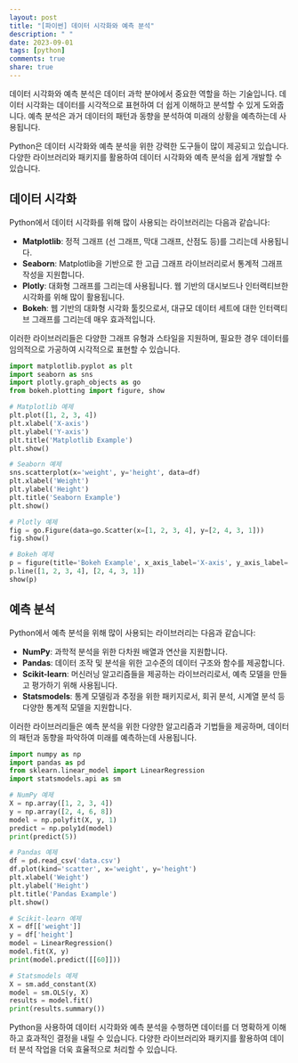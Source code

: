 ```yaml
---
layout: post
title: "[파이썬] 데이터 시각화와 예측 분석"
description: " "
date: 2023-09-01
tags: [python]
comments: true
share: true
---
```


데이터 시각화와 예측 분석은 데이터 과학 분야에서 중요한 역할을 하는 기술입니다. 데이터 시각화는 데이터를 시각적으로 표현하여 더 쉽게 이해하고 분석할 수 있게 도와줍니다. 예측 분석은 과거 데이터의 패턴과 동향을 분석하여 미래의 상황을 예측하는데 사용됩니다.

Python은 데이터 시각화와 예측 분석을 위한 강력한 도구들이 많이 제공되고 있습니다. 다양한 라이브러리와 패키지를 활용하여 데이터 시각화와 예측 분석을 쉽게 개발할 수 있습니다.

## 데이터 시각화

Python에서 데이터 시각화를 위해 많이 사용되는 라이브러리는 다음과 같습니다:

- **Matplotlib**: 정적 그래프 (선 그래프, 막대 그래프, 산점도 등)를 그리는데 사용됩니다.
- **Seaborn**: Matplotlib을 기반으로 한 고급 그래프 라이브러리로서 통계적 그래프 작성을 지원합니다.
- **Plotly**: 대화형 그래프를 그리는데 사용됩니다. 웹 기반의 대시보드나 인터랙티브한 시각화를 위해 많이 활용됩니다.
- **Bokeh**: 웹 기반의 대화형 시각화 툴킷으로서, 대규모 데이터 세트에 대한 인터랙티브 그래프를 그리는데 매우 효과적입니다.

이러한 라이브러리들은 다양한 그래프 유형과 스타일을 지원하며, 필요한 경우 데이터를 임의적으로 가공하여 시각적으로 표현할 수 있습니다.

```python
import matplotlib.pyplot as plt
import seaborn as sns
import plotly.graph_objects as go
from bokeh.plotting import figure, show

# Matplotlib 예제
plt.plot([1, 2, 3, 4])
plt.xlabel('X-axis')
plt.ylabel('Y-axis')
plt.title('Matplotlib Example')
plt.show()

# Seaborn 예제
sns.scatterplot(x='weight', y='height', data=df)
plt.xlabel('Weight')
plt.ylabel('Height')
plt.title('Seaborn Example')
plt.show()

# Plotly 예제
fig = go.Figure(data=go.Scatter(x=[1, 2, 3, 4], y=[2, 4, 3, 1]))
fig.show()

# Bokeh 예제
p = figure(title='Bokeh Example', x_axis_label='X-axis', y_axis_label='Y-axis')
p.line([1, 2, 3, 4], [2, 4, 3, 1])
show(p)
```

## 예측 분석

Python에서 예측 분석을 위해 많이 사용되는 라이브러리는 다음과 같습니다:

- **NumPy**: 과학적 분석을 위한 다차원 배열과 연산을 지원합니다.
- **Pandas**: 데이터 조작 및 분석을 위한 고수준의 데이터 구조와 함수를 제공합니다.
- **Scikit-learn**: 머신러닝 알고리즘들을 제공하는 라이브러리로서, 예측 모델을 만들고 평가하기 위해 사용됩니다.
- **Statsmodels**: 통계 모델링과 추정을 위한 패키지로서, 회귀 분석, 시계열 분석 등 다양한 통계적 모델을 지원합니다.

이러한 라이브러리들은 예측 분석을 위한 다양한 알고리즘과 기법들을 제공하며, 데이터의 패턴과 동향을 파악하여 미래를 예측하는데 사용됩니다.

```python
import numpy as np
import pandas as pd
from sklearn.linear_model import LinearRegression
import statsmodels.api as sm

# NumPy 예제
X = np.array([1, 2, 3, 4])
y = np.array([2, 4, 6, 8])
model = np.polyfit(X, y, 1)
predict = np.poly1d(model)
print(predict(5))

# Pandas 예제
df = pd.read_csv('data.csv')
df.plot(kind='scatter', x='weight', y='height')
plt.xlabel('Weight')
plt.ylabel('Height')
plt.title('Pandas Example')
plt.show()

# Scikit-learn 예제
X = df[['weight']]
y = df['height']
model = LinearRegression()
model.fit(X, y)
print(model.predict([[60]]))

# Statsmodels 예제
X = sm.add_constant(X)
model = sm.OLS(y, X)
results = model.fit()
print(results.summary())
```

Python을 사용하여 데이터 시각화와 예측 분석을 수행하면 데이터를 더 명확하게 이해하고 효과적인 결정을 내릴 수 있습니다. 다양한 라이브러리와 패키지를 활용하여 데이터 분석 작업을 더욱 효율적으로 처리할 수 있습니다.